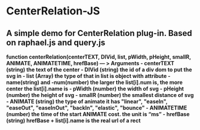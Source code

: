CenterRelation-JS
=================

A simple demo for CenterRelation plug-in. Based on raphael.js and query.js
-----------------

**function centerRelation(centerTEXT, DIVid, list, pWidth, pHeight, smallR, ANIMATE, ANIMATETIME, hrefBase) 
— > Arguments
    - centerTEXT (string) the text of the center
    - DIVid (string) the id of a div dom to put the svg in
    - list (Array) the type of that in list is object with attribute -name(string) and -num(number)
      the larger the list[i].num is, the more center the list[i].name is
    - pWidth (number) the width of svg
    - pHeight (number) the height of svg
    - smallR (number) the smallest distance of svg
    - ANIMATE (string) the type of animate
      it has "linear", "easeIn", "easeOut", "easeInOut", "backIn", "elastic", "bounce"
    - ANIMATETIME (number) the time of the start ANIMATE cost. the unit is “ms”
    - hrefBase (string) hrefBase + list[i].name is the real url of a rect**
